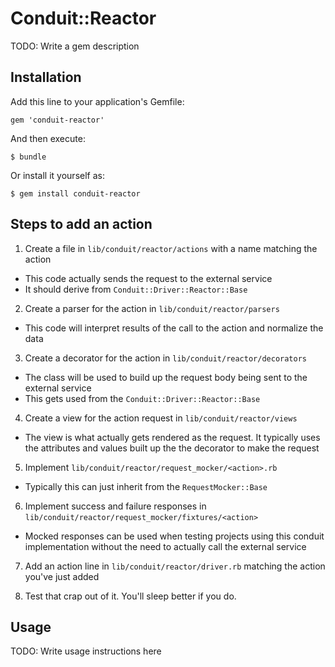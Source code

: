 # Conduit::Reactor

TODO: Write a gem description

## Installation

Add this line to your application's Gemfile:

    gem 'conduit-reactor'

And then execute:

    $ bundle

Or install it yourself as:

    $ gem install conduit-reactor

## Steps to add an action

1. Create a file in `lib/conduit/reactor/actions` with a name matching the action
  * This code actually sends the request to the external service
  * It should derive from `Conduit::Driver::Reactor::Base`

2. Create a parser for the action in `lib/conduit/reactor/parsers`
  * This code will interpret results of the call to the action and normalize the data

3. Create a decorator for the action in `lib/conduit/reactor/decorators`
  * The class will be used to build up the request body being sent to the external service
  * This gets used from the `Conduit::Driver::Reactor::Base`

4. Create a view for the action request in `lib/conduit/reactor/views`
  * The view is what actually gets rendered as the request. It typically uses the
  attributes and values built up the the decorator to make the request

5. Implement `lib/conduit/reactor/request_mocker/<action>.rb`
  * Typically this can just inherit from the `RequestMocker::Base`

6. Implement success and failure responses in `lib/conduit/reactor/request_mocker/fixtures/<action>`
  * Mocked responses can be used when testing projects using this conduit implementation
  without the need to actually call the external service

7. Add an action line in `lib/conduit/reactor/driver.rb` matching the action you've just added

8. Test that crap out of it. You'll sleep better if you do.

## Usage

TODO: Write usage instructions here
